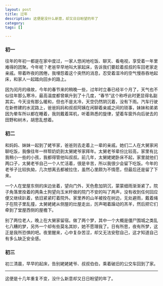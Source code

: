 ```yaml
---
layout: post
title: 过年
description: 这便是没什么新意，却又日日盼望的年了
category:
tags: []

---
```


### 初一

往年的年初一都是在家中度过，一家人悠闲地吃饭、聊天、看电视，享受着一年里难得的团聚。今年呢？老爸早早地叫大家起床，告诉我们要趁着叔叔的车回老家走亲戚。带着昨夜的困倦，我埋怨着这个突然的消息，忍受着湿冷的空气慢吞吞地起床，和家人一起踏向回乡的路上。

因为闰月的缘故，今年的春节来的稍晚一些，过年时立春已经半个月了，天气也不似往年那么寒冷，最高温度都曾飙升到了十几度，“春节”这个称呼此时更显得名副其实。今天没有那么暖和，但也不是太冷，天空仍然阴沉着，没有下雨。汽车行驶在新修建的水泥路上，爸爸妈妈和叔叔阿姨在闲聊着亲戚之间的琐事，妹妹和弟弟因为晕车所以都在睡着，我则戴着耳机，听着熟悉的旋律，望着车窗外向后驶去的田野和树木，胡思乱想着。
 
### 初二

和妈妈、妹妹一起到了姥爷家，爸爸则去走着上一辈的亲戚。她们二人在大舅家闲聊吃饭，我像往年一样帮奶奶到太舅姥爷家拜年。太舅老爷辈份比较高，家里有比我稍小一些的小孩，我都得管他叫叔叔。前几年，太舅姥姥卧床不起，家里就他们两口子，太舅老爷自己一个人忙活着，很是辛苦，所以我很少会留下吃饭。今年的老爷子比较执拗，几次想离去都被拉住，虽然心里颇为不情愿，但最后还是留了下来。

一个人在堂屋东侧的床边坐着，望向门外，天色愈加阴沉，蒙蒙细雨渐渐紧了。院子角落里拴着的两条土狗望向玉米秆做的院门不安的叫了两声，没有收到任何回应便又继续趴着，依旧紧紧盯着院外。家里养的山羊被拴在树边，无处避雨，戴着绳子在院子里乱撞，太舅姥姥从侧屋的灶屋走出，厉声喝着躁动的羔羊，然后把它们牵到了堂屋西侧的屋檐下。

别了两位老人，晚上在大舅家留宿。做了两个梦，其中一个大概是僵尸围城之类乱七八糟的梦，另外一个却有些莫名其妙，她不愿理我了。日有所思，夜有所梦，这正是我所恐惧的吧。夜里醒来，心中复杂苦涩，却又无法安慰自己，这才知道自己有多么缺乏安全感。

### 初三

初三清晨，早早的起床，告别姥姥姥爷、叔叔伯伯，乘着破旧的公交车回到了家。

---------------

这便是十几年重复不变，没什么新意却又日日盼望的年了。
